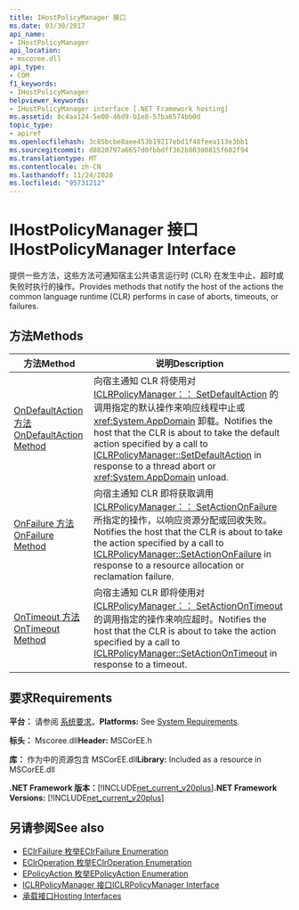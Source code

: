 ```yaml
---
title: IHostPolicyManager 接口
ms.date: 03/30/2017
api_name:
- IHostPolicyManager
api_location:
- mscoree.dll
api_type:
- COM
f1_keywords:
- IHostPolicyManager
helpviewer_keywords:
- IHostPolicyManager interface [.NET Framework hosting]
ms.assetid: 8c4aa124-5e00-46d9-b1e8-57ba6574bb0d
topic_type:
- apiref
ms.openlocfilehash: 3c85bcbe8aee453b19217ebd1f48feea113e3bb1
ms.sourcegitcommit: d8020797a6657d0fbbdff362b80300815f682f94
ms.translationtype: MT
ms.contentlocale: zh-CN
ms.lasthandoff: 11/24/2020
ms.locfileid: "95731212"
---
```

# <a name="ihostpolicymanager-interface"></a><span data-ttu-id="f4ab2-102">IHostPolicyManager 接口</span><span class="sxs-lookup"><span data-stu-id="f4ab2-102">IHostPolicyManager Interface</span></span>

<span data-ttu-id="f4ab2-103">提供一些方法，这些方法可通知宿主公共语言运行时 (CLR) 在发生中止、超时或失败时执行的操作。</span><span class="sxs-lookup"><span data-stu-id="f4ab2-103">Provides methods that notify the host of the actions the common language runtime (CLR) performs in case of aborts, timeouts, or failures.</span></span>  
  
## <a name="methods"></a><span data-ttu-id="f4ab2-104">方法</span><span class="sxs-lookup"><span data-stu-id="f4ab2-104">Methods</span></span>  
  
|<span data-ttu-id="f4ab2-105">方法</span><span class="sxs-lookup"><span data-stu-id="f4ab2-105">Method</span></span>|<span data-ttu-id="f4ab2-106">说明</span><span class="sxs-lookup"><span data-stu-id="f4ab2-106">Description</span></span>|  
|------------|-----------------|  
|[<span data-ttu-id="f4ab2-107">OnDefaultAction 方法</span><span class="sxs-lookup"><span data-stu-id="f4ab2-107">OnDefaultAction Method</span></span>](ihostpolicymanager-ondefaultaction-method.md)|<span data-ttu-id="f4ab2-108">向宿主通知 CLR 将使用对 [ICLRPolicyManager：： SetDefaultAction](iclrpolicymanager-setdefaultaction-method.md) 的调用指定的默认操作来响应线程中止或 <xref:System.AppDomain> 卸载。</span><span class="sxs-lookup"><span data-stu-id="f4ab2-108">Notifies the host that the CLR is about to take the default action specified by a call to [ICLRPolicyManager::SetDefaultAction](iclrpolicymanager-setdefaultaction-method.md) in response to a thread abort or <xref:System.AppDomain> unload.</span></span>|  
|[<span data-ttu-id="f4ab2-109">OnFailure 方法</span><span class="sxs-lookup"><span data-stu-id="f4ab2-109">OnFailure Method</span></span>](ihostpolicymanager-onfailure-method.md)|<span data-ttu-id="f4ab2-110">向宿主通知 CLR 即将获取调用 [ICLRPolicyManager：： SetActionOnFailure](iclrpolicymanager-setactiononfailure-method.md) 所指定的操作，以响应资源分配或回收失败。</span><span class="sxs-lookup"><span data-stu-id="f4ab2-110">Notifies the host that the CLR is about to take the action specified by a call to [ICLRPolicyManager::SetActionOnFailure](iclrpolicymanager-setactiononfailure-method.md) in response to a resource allocation or reclamation failure.</span></span>|  
|[<span data-ttu-id="f4ab2-111">OnTimeout 方法</span><span class="sxs-lookup"><span data-stu-id="f4ab2-111">OnTimeout Method</span></span>](ihostpolicymanager-ontimeout-method.md)|<span data-ttu-id="f4ab2-112">向宿主通知 CLR 即将使用对 [ICLRPolicyManager：： SetActionOnTimeout](iclrpolicymanager-setactionontimeout-method.md) 的调用指定的操作来响应超时。</span><span class="sxs-lookup"><span data-stu-id="f4ab2-112">Notifies the host that the CLR is about to take the action specified by a call to [ICLRPolicyManager::SetActionOnTimeout](iclrpolicymanager-setactionontimeout-method.md) in response to a timeout.</span></span>|  
  
## <a name="requirements"></a><span data-ttu-id="f4ab2-113">要求</span><span class="sxs-lookup"><span data-stu-id="f4ab2-113">Requirements</span></span>  

 <span data-ttu-id="f4ab2-114">**平台：** 请参阅 [系统要求](../../get-started/system-requirements.md)。</span><span class="sxs-lookup"><span data-stu-id="f4ab2-114">**Platforms:** See [System Requirements](../../get-started/system-requirements.md).</span></span>  
  
 <span data-ttu-id="f4ab2-115">**标头：** Mscoree.dll</span><span class="sxs-lookup"><span data-stu-id="f4ab2-115">**Header:** MSCorEE.h</span></span>  
  
 <span data-ttu-id="f4ab2-116">**库：** 作为中的资源包含 MSCorEE.dll</span><span class="sxs-lookup"><span data-stu-id="f4ab2-116">**Library:** Included as a resource in MSCorEE.dll</span></span>  
  
 <span data-ttu-id="f4ab2-117">**.NET Framework 版本：**[!INCLUDE[net_current_v20plus](../../../../includes/net-current-v20plus-md.md)]</span><span class="sxs-lookup"><span data-stu-id="f4ab2-117">**.NET Framework Versions:** [!INCLUDE[net_current_v20plus](../../../../includes/net-current-v20plus-md.md)]</span></span>  
  
## <a name="see-also"></a><span data-ttu-id="f4ab2-118">另请参阅</span><span class="sxs-lookup"><span data-stu-id="f4ab2-118">See also</span></span>

- [<span data-ttu-id="f4ab2-119">EClrFailure 枚举</span><span class="sxs-lookup"><span data-stu-id="f4ab2-119">EClrFailure Enumeration</span></span>](eclrfailure-enumeration.md)
- [<span data-ttu-id="f4ab2-120">EClrOperation 枚举</span><span class="sxs-lookup"><span data-stu-id="f4ab2-120">EClrOperation Enumeration</span></span>](eclroperation-enumeration.md)
- [<span data-ttu-id="f4ab2-121">EPolicyAction 枚举</span><span class="sxs-lookup"><span data-stu-id="f4ab2-121">EPolicyAction Enumeration</span></span>](epolicyaction-enumeration.md)
- [<span data-ttu-id="f4ab2-122">ICLRPolicyManager 接口</span><span class="sxs-lookup"><span data-stu-id="f4ab2-122">ICLRPolicyManager Interface</span></span>](iclrpolicymanager-interface.md)
- [<span data-ttu-id="f4ab2-123">承载接口</span><span class="sxs-lookup"><span data-stu-id="f4ab2-123">Hosting Interfaces</span></span>](hosting-interfaces.md)
